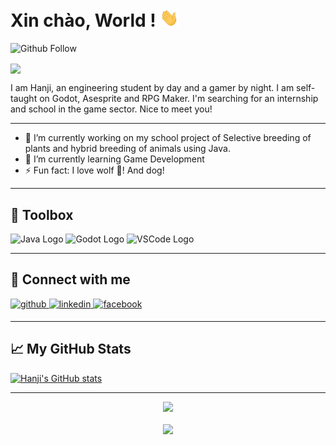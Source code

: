 <h1> Xin chào, World ! <img src="https://raw.githubusercontent.com/ABSphreak/ABSphreak/master/gifs/Hi.gif" width="30px"></h1>

![Github Follow](https://img.shields.io/github/followers/hans-min?style=social)

<img src="https://komarev.com/ghpvc/?username=hans-min&&style=flat-square" align="center" />
</div>  

I am Hanji, an engineering student by day and a gamer by night. I am self-taught on Godot, Asesprite and RPG Maker. I'm searching for an internship and school in the game sector.
Nice to meet you!

---

- 🔭 I’m currently working on my school project of Selective breeding of plants and hybrid breeding of animals using Java.
- 🌱 I’m currently learning Game Development
- ⚡ Fun fact: I love wolf 🐺! And dog! 
---
## 🧰 Toolbox

<img src="https://cdn.worldvectorlogo.com/logos/java-4.svg" alt="Java Logo" width="60" height="60"/> <img src="https://cdn.worldvectorlogo.com/logos/godot-logo.svg" alt="Godot Logo" width="70" height="70"/> <img src="https://cdn.worldvectorlogo.com/logos/visual-studio-code-1.svg" alt="VSCode Logo" width="50" height="50"/>

---
## 💬 Connect with me  
<a href="https://github.com/hans-min" target="_blank">
<img src=https://img.shields.io/badge/github-%2324292e.svg?&style=for-the-badge&logo=github&logoColor=white alt=github style="margin-bottom: 5px;" />
</a>
<a href="https://linkedin.com/in/hans-min-4510471" target="_blank">
<img src=https://img.shields.io/badge/linkedin-%231E77B5.svg?&style=for-the-badge&logo=linkedin&logoColor=white alt=linkedin style="margin-bottom: 5px;" />
</a>
<a href="https://www.facebook.com/Hanji4510471" target="_blank">
<img src=https://img.shields.io/badge/facebook-%232E87FB.svg?&style=for-the-badge&logo=facebook&logoColor=white alt=facebook style="margin-bottom: 5px;" />
</a>  

---

## &#x1f4c8; My GitHub Stats

[![Hanji's GitHub stats](https://github-readme-stats.vercel.app/api?username=hans-min&theme=dark)](https://github.com/anuraghazra/github-readme-stats)

---
<div align="center"><img src="https://spotify-github-profile.vercel.app/api/view?uid=meehees&cover_image=true&theme=default" /></div>  

<br/>  
<div align="center"><img src="https://camo.githubusercontent.com/7998890254268d8ed476c9f66d3fa59d21dd354d2090036083c82af4cda2a0eb/68747470733a2f2f666f7274686562616467652e636f6d2f696d616765732f6261646765732f6275696c742d776974682d6c6f76652e737667"/></div>  


  

